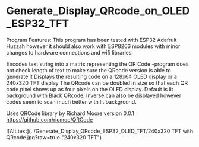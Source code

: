 # Generate_Display_QRcode_on_OLED_ESP32_TFT

Program Features:
    This program has been tested with ESP32 Adafruit Huzzah however it should also work with ESP8266 modules with minor changes to hardware connections and wifi libraries.

Encodes text string into a matrix representing the QR Code
 -program does not check length of text to make sure the QRcode version is able to generate it
Displays the resulting code on a 128x64 OLED display or a 240x320 TFT display
The QRcode can be doubled in size so that each QR code pixel shows up as four pixels on the OLED display.
Default is lit background with Black QRcode. Inverse can also be displayed however codes seem to scan much better with lit background.
    

Uses QRCode library by Richard Moore version 0.0.1
        https://github.com/ricmoo/QRCode

![Alt text](../Generate_Display_QRcode_ESP32_OLED_TFT/240x320 TFT with QRcode.jpg?raw=true "240x320 TFT")

        
      
